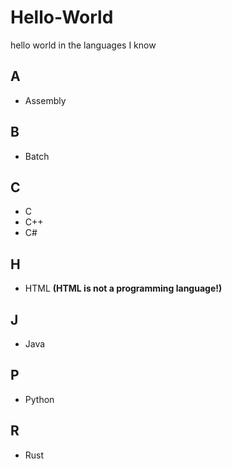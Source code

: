 # Hello-World
 hello world in the languages ​​I know

## A
- Assembly

## B
- Batch

## C
- C
- C++
- C#

## H
- HTML **(HTML is not a programming language!)**

## J
- Java

## P
- Python

## R
- Rust